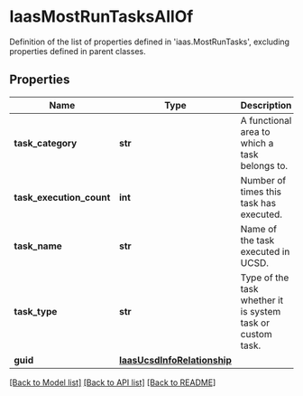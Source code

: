 # IaasMostRunTasksAllOf

Definition of the list of properties defined in 'iaas.MostRunTasks', excluding properties defined in parent classes.
## Properties
Name | Type | Description | Notes
------------ | ------------- | ------------- | -------------
**task_category** | **str** | A functional area to which a task belongs to. | [optional] [readonly] 
**task_execution_count** | **int** | Number of times this task has executed. | [optional] [readonly] 
**task_name** | **str** | Name of the task executed in UCSD. | [optional] [readonly] 
**task_type** | **str** | Type of the task whether it is system task or custom task. | [optional] [readonly] 
**guid** | [**IaasUcsdInfoRelationship**](IaasUcsdInfoRelationship.md) |  | [optional] 

[[Back to Model list]](../README.md#documentation-for-models) [[Back to API list]](../README.md#documentation-for-api-endpoints) [[Back to README]](../README.md)


